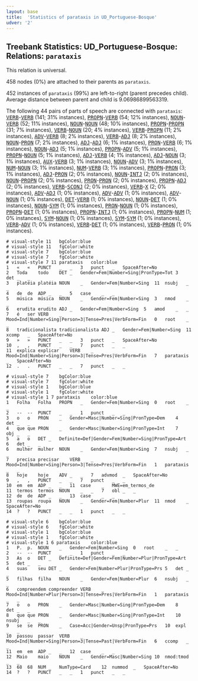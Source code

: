 ```yaml
---
layout: base
title:  'Statistics of parataxis in UD_Portuguese-Bosque'
udver: '2'
---
```


## Treebank Statistics: UD_Portuguese-Bosque: Relations: `parataxis`

This relation is universal.

458 nodes (0%) are attached to their parents as `parataxis`.

452 instances of `parataxis` (99%) are left-to-right (parent precedes child).
Average distance between parent and child is 9.06986899563319.

The following 44 pairs of parts of speech are connected with `parataxis`: <tt><a href="pt_bosque-pos-VERB.html">VERB</a></tt>-<tt><a href="pt_bosque-pos-VERB.html">VERB</a></tt> (141; 31% instances), <tt><a href="pt_bosque-pos-PROPN.html">PROPN</a></tt>-<tt><a href="pt_bosque-pos-VERB.html">VERB</a></tt> (54; 12% instances), <tt><a href="pt_bosque-pos-NOUN.html">NOUN</a></tt>-<tt><a href="pt_bosque-pos-VERB.html">VERB</a></tt> (52; 11% instances), <tt><a href="pt_bosque-pos-NOUN.html">NOUN</a></tt>-<tt><a href="pt_bosque-pos-NOUN.html">NOUN</a></tt> (48; 10% instances), <tt><a href="pt_bosque-pos-PROPN.html">PROPN</a></tt>-<tt><a href="pt_bosque-pos-PROPN.html">PROPN</a></tt> (31; 7% instances), <tt><a href="pt_bosque-pos-VERB.html">VERB</a></tt>-<tt><a href="pt_bosque-pos-NOUN.html">NOUN</a></tt> (20; 4% instances), <tt><a href="pt_bosque-pos-VERB.html">VERB</a></tt>-<tt><a href="pt_bosque-pos-PROPN.html">PROPN</a></tt> (11; 2% instances), <tt><a href="pt_bosque-pos-ADV.html">ADV</a></tt>-<tt><a href="pt_bosque-pos-VERB.html">VERB</a></tt> (8; 2% instances), <tt><a href="pt_bosque-pos-VERB.html">VERB</a></tt>-<tt><a href="pt_bosque-pos-ADJ.html">ADJ</a></tt> (8; 2% instances), <tt><a href="pt_bosque-pos-NOUN.html">NOUN</a></tt>-<tt><a href="pt_bosque-pos-PRON.html">PRON</a></tt> (7; 2% instances), <tt><a href="pt_bosque-pos-ADJ.html">ADJ</a></tt>-<tt><a href="pt_bosque-pos-ADJ.html">ADJ</a></tt> (6; 1% instances), <tt><a href="pt_bosque-pos-PRON.html">PRON</a></tt>-<tt><a href="pt_bosque-pos-VERB.html">VERB</a></tt> (6; 1% instances), <tt><a href="pt_bosque-pos-NOUN.html">NOUN</a></tt>-<tt><a href="pt_bosque-pos-ADJ.html">ADJ</a></tt> (5; 1% instances), <tt><a href="pt_bosque-pos-PROPN.html">PROPN</a></tt>-<tt><a href="pt_bosque-pos-ADV.html">ADV</a></tt> (5; 1% instances), <tt><a href="pt_bosque-pos-PROPN.html">PROPN</a></tt>-<tt><a href="pt_bosque-pos-NOUN.html">NOUN</a></tt> (5; 1% instances), <tt><a href="pt_bosque-pos-ADJ.html">ADJ</a></tt>-<tt><a href="pt_bosque-pos-VERB.html">VERB</a></tt> (4; 1% instances), <tt><a href="pt_bosque-pos-ADJ.html">ADJ</a></tt>-<tt><a href="pt_bosque-pos-NOUN.html">NOUN</a></tt> (3; 1% instances), <tt><a href="pt_bosque-pos-AUX.html">AUX</a></tt>-<tt><a href="pt_bosque-pos-VERB.html">VERB</a></tt> (3; 1% instances), <tt><a href="pt_bosque-pos-NOUN.html">NOUN</a></tt>-<tt><a href="pt_bosque-pos-ADV.html">ADV</a></tt> (3; 1% instances), <tt><a href="pt_bosque-pos-NUM.html">NUM</a></tt>-<tt><a href="pt_bosque-pos-NOUN.html">NOUN</a></tt> (3; 1% instances), <tt><a href="pt_bosque-pos-NUM.html">NUM</a></tt>-<tt><a href="pt_bosque-pos-VERB.html">VERB</a></tt> (3; 1% instances), <tt><a href="pt_bosque-pos-PROPN.html">PROPN</a></tt>-<tt><a href="pt_bosque-pos-PRON.html">PRON</a></tt> (3; 1% instances), <tt><a href="pt_bosque-pos-ADJ.html">ADJ</a></tt>-<tt><a href="pt_bosque-pos-PRON.html">PRON</a></tt> (2; 0% instances), <tt><a href="pt_bosque-pos-NOUN.html">NOUN</a></tt>-<tt><a href="pt_bosque-pos-INTJ.html">INTJ</a></tt> (2; 0% instances), <tt><a href="pt_bosque-pos-NOUN.html">NOUN</a></tt>-<tt><a href="pt_bosque-pos-PROPN.html">PROPN</a></tt> (2; 0% instances), <tt><a href="pt_bosque-pos-PRON.html">PRON</a></tt>-<tt><a href="pt_bosque-pos-PRON.html">PRON</a></tt> (2; 0% instances), <tt><a href="pt_bosque-pos-PROPN.html">PROPN</a></tt>-<tt><a href="pt_bosque-pos-ADJ.html">ADJ</a></tt> (2; 0% instances), <tt><a href="pt_bosque-pos-VERB.html">VERB</a></tt>-<tt><a href="pt_bosque-pos-SCONJ.html">SCONJ</a></tt> (2; 0% instances), <tt><a href="pt_bosque-pos-VERB.html">VERB</a></tt>-<tt><a href="pt_bosque-pos-X.html">X</a></tt> (2; 0% instances), <tt><a href="pt_bosque-pos-ADV.html">ADV</a></tt>-<tt><a href="pt_bosque-pos-ADJ.html">ADJ</a></tt> (1; 0% instances), <tt><a href="pt_bosque-pos-ADV.html">ADV</a></tt>-<tt><a href="pt_bosque-pos-ADV.html">ADV</a></tt> (1; 0% instances), <tt><a href="pt_bosque-pos-ADV.html">ADV</a></tt>-<tt><a href="pt_bosque-pos-NOUN.html">NOUN</a></tt> (1; 0% instances), <tt><a href="pt_bosque-pos-DET.html">DET</a></tt>-<tt><a href="pt_bosque-pos-VERB.html">VERB</a></tt> (1; 0% instances), <tt><a href="pt_bosque-pos-NOUN.html">NOUN</a></tt>-<tt><a href="pt_bosque-pos-DET.html">DET</a></tt> (1; 0% instances), <tt><a href="pt_bosque-pos-NOUN.html">NOUN</a></tt>-<tt><a href="pt_bosque-pos-SYM.html">SYM</a></tt> (1; 0% instances), <tt><a href="pt_bosque-pos-PRON.html">PRON</a></tt>-<tt><a href="pt_bosque-pos-NOUN.html">NOUN</a></tt> (1; 0% instances), <tt><a href="pt_bosque-pos-PROPN.html">PROPN</a></tt>-<tt><a href="pt_bosque-pos-DET.html">DET</a></tt> (1; 0% instances), <tt><a href="pt_bosque-pos-PROPN.html">PROPN</a></tt>-<tt><a href="pt_bosque-pos-INTJ.html">INTJ</a></tt> (1; 0% instances), <tt><a href="pt_bosque-pos-PROPN.html">PROPN</a></tt>-<tt><a href="pt_bosque-pos-NUM.html">NUM</a></tt> (1; 0% instances), <tt><a href="pt_bosque-pos-SYM.html">SYM</a></tt>-<tt><a href="pt_bosque-pos-NOUN.html">NOUN</a></tt> (1; 0% instances), <tt><a href="pt_bosque-pos-SYM.html">SYM</a></tt>-<tt><a href="pt_bosque-pos-SYM.html">SYM</a></tt> (1; 0% instances), <tt><a href="pt_bosque-pos-VERB.html">VERB</a></tt>-<tt><a href="pt_bosque-pos-ADV.html">ADV</a></tt> (1; 0% instances), <tt><a href="pt_bosque-pos-VERB.html">VERB</a></tt>-<tt><a href="pt_bosque-pos-DET.html">DET</a></tt> (1; 0% instances), <tt><a href="pt_bosque-pos-VERB.html">VERB</a></tt>-<tt><a href="pt_bosque-pos-PRON.html">PRON</a></tt> (1; 0% instances).


~~~ conllu
# visual-style 11	bgColor:blue
# visual-style 11	fgColor:white
# visual-style 7	bgColor:blue
# visual-style 7	fgColor:white
# visual-style 7 11 parataxis	color:blue
1	«	«	PUNCT	_	_	3	punct	_	SpaceAfter=No
2	Toda	todo	DET	_	Gender=Fem|Number=Sing|PronType=Tot	3	det	_	_
3	platéia	platéia	NOUN	_	Gender=Fem|Number=Sing	11	nsubj	_	_
4	de	de	ADP	_	_	5	case	_	_
5	música	música	NOUN	_	Gender=Fem|Number=Sing	3	nmod	_	_
6	erudita	erudito	ADJ	_	Gender=Fem|Number=Sing	5	amod	_	_
7	é	ser	VERB	_	Mood=Ind|Number=Sing|Person=3|Tense=Pres|VerbForm=Fin	0	root	_	_
8	tradicionalista	tradicionalista	ADJ	_	Gender=Fem|Number=Sing	11	xcomp	_	SpaceAfter=No
9	»	»	PUNCT	_	_	3	punct	_	SpaceAfter=No
10	,	,	PUNCT	_	_	7	punct	_	_
11	explica	explicar	VERB	_	Mood=Ind|Number=Sing|Person=3|Tense=Pres|VerbForm=Fin	7	parataxis	_	SpaceAfter=No
12	.	.	PUNCT	_	_	7	punct	_	_

~~~


~~~ conllu
# visual-style 7	bgColor:blue
# visual-style 7	fgColor:white
# visual-style 1	bgColor:blue
# visual-style 1	fgColor:white
# visual-style 1 7 parataxis	color:blue
1	Folha	Folha	PROPN	_	Gender=Fem|Number=Sing	0	root	_	_
2	--	--	PUNCT	_	_	1	punct	_	_
3	o	o	PRON	_	Gender=Masc|Number=Sing|PronType=Dem	4	det	_	_
4	que	que	PRON	_	Gender=Masc|Number=Sing|PronType=Int	7	obj	_	_
5	a	o	DET	_	Definite=Def|Gender=Fem|Number=Sing|PronType=Art	6	det	_	_
6	mulher	mulher	NOUN	_	Gender=Fem|Number=Sing	7	nsubj	_	_
7	precisa	precisar	VERB	_	Mood=Ind|Number=Sing|Person=3|Tense=Pres|VerbForm=Fin	1	parataxis	_	_
8	hoje	hoje	ADV	_	_	7	advmod	_	SpaceAfter=No
9	,	,	PUNCT	_	_	7	punct	_	_
10	em	em	ADP	_	_	11	case	_	MWE=em_termos_de
11	termos	termos	NOUN	_	_	7	obl	_	_
12	de	de	ADP	_	_	13	case	_	_
13	roupas	roupa	NOUN	_	Gender=Fem|Number=Plur	11	nmod	_	SpaceAfter=No
14	?	?	PUNCT	_	_	1	punct	_	_

~~~


~~~ conllu
# visual-style 6	bgColor:blue
# visual-style 6	fgColor:white
# visual-style 1	bgColor:blue
# visual-style 1	fgColor:white
# visual-style 1 6 parataxis	color:blue
1	P.	p.	NOUN	_	Gender=Fem|Number=Sing	0	root	_	_
2	--	--	PUNCT	_	_	1	punct	_	_
3	As	o	DET	_	Definite=Def|Gender=Fem|Number=Plur|PronType=Art	5	det	_	_
4	suas	seu	DET	_	Gender=Fem|Number=Plur|PronType=Prs	5	det	_	_
5	filhas	filha	NOUN	_	Gender=Fem|Number=Plur	6	nsubj	_	_
6	compreendem	compreender	VERB	_	Mood=Ind|Number=Plur|Person=3|Tense=Pres|VerbForm=Fin	1	parataxis	_	_
7	o	o	PRON	_	Gender=Masc|Number=Sing|PronType=Dem	8	det	_	_
8	que	que	PRON	_	Gender=Masc|Number=Sing|PronType=Int	10	nsubj	_	_
9	se	se	PRON	_	Case=Acc|Gender=Unsp|PronType=Prs	10	expl	_	_
10	passou	passar	VERB	_	Mood=Ind|Number=Sing|Person=3|Tense=Past|VerbForm=Fin	6	ccomp	_	_
11	em	em	ADP	_	_	12	case	_	_
12	Maio	maio	NOUN	_	Gender=Masc|Number=Sing	10	nmod:tmod	_	_
13	68	68	NUM	_	NumType=Card	12	nummod	_	SpaceAfter=No
14	?	?	PUNCT	_	_	1	punct	_	_

~~~


